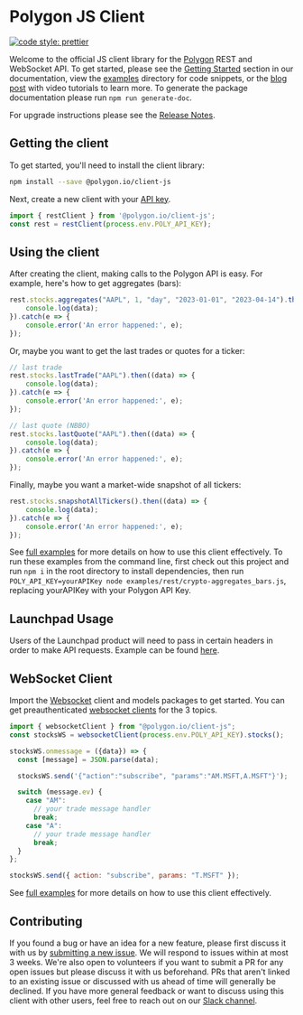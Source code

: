 # Polygon JS Client

[![code style: prettier](https://img.shields.io/badge/code_style-prettier-ff69b4.svg?style=flat-square)](https://github.com/prettier/prettier)

Welcome to the official JS client library for the [Polygon](https://polygon.io/) REST and WebSocket API. To get started, please see the [Getting Started](https://polygon.io/docs/stocks/getting-started) section in our documentation, view the [examples](./examples/) directory for code snippets, or the [blog post](https://polygon.io/blog/javascript-stock-market-data/) with video tutorials to learn more. To generate the package documentation please run `npm run generate-doc`.

For upgrade instructions please see the [Release Notes](./CHANGELOG.md).

## Getting the client

To get started, you'll need to install the client library:

```bash
npm install --save @polygon.io/client-js
```

Next, create a new client with your [API key](https://polygon.io/dashboard/signup).

```javascript
import { restClient } from '@polygon.io/client-js';
const rest = restClient(process.env.POLY_API_KEY);
```

## Using the client

After creating the client, making calls to the Polygon API is easy. For example, here's how to get aggregates (bars):

```javascript
rest.stocks.aggregates("AAPL", 1, "day", "2023-01-01", "2023-04-14").then((data) => {
	console.log(data);
}).catch(e => {
	console.error('An error happened:', e);
});
```

Or, maybe you want to get the last trades or quotes for a ticker:

```javascript
// last trade
rest.stocks.lastTrade("AAPL").then((data) => {
	console.log(data);
}).catch(e => {
	console.error('An error happened:', e);
});

// last quote (NBBO)
rest.stocks.lastQuote("AAPL").then((data) => {
	console.log(data);
}).catch(e => {
	console.error('An error happened:', e);
});
```

Finally, maybe you want a market-wide snapshot of all tickers:

```javascript
rest.stocks.snapshotAllTickers().then((data) => {
	console.log(data);
}).catch(e => {
	console.error('An error happened:', e);
});
```

See [full examples](./examples/rest/) for more details on how to use this client effectively. 
To run these examples from the command line, first check out this project and run ```npm i``` in the root directory to install dependencies, then run ```POLY_API_KEY=yourAPIKey node examples/rest/crypto-aggregates_bars.js```, replacing yourAPIKey with your Polygon API Key. 

## Launchpad Usage

Users of the Launchpad product will need to pass in certain headers in order to make API requests. Example can be found [here](./examples/rest/launchpad/README.md).

## WebSocket Client

Import the [Websocket](https://polygon.io/docs/stocks/ws_getting-started) client and models packages to get started. You can get preauthenticated [websocket clients](https://www.npmjs.com/package/websocket) for the 3 topics.

```javascript
import { websocketClient } from "@polygon.io/client-js";
const stocksWS = websocketClient(process.env.POLY_API_KEY).stocks();

stocksWS.onmessage = ({data}) => {
  const [message] = JSON.parse(data);

  stocksWS.send('{"action":"subscribe", "params":"AM.MSFT,A.MSFT"}');

  switch (message.ev) {
    case "AM":
      // your trade message handler
      break;
    case "A":
      // your trade message handler
      break;
  }
};

stocksWS.send({ action: "subscribe", params: "T.MSFT" });
```
See [full examples](./examples/websocket/) for more details on how to use this client effectively.

## Contributing

If you found a bug or have an idea for a new feature, please first discuss it with us by [submitting a new issue](https://github.com/polygon-io/client-js/issues/new/choose). We will respond to issues within at most 3 weeks. We're also open to volunteers if you want to submit a PR for any open issues but please discuss it with us beforehand. PRs that aren't linked to an existing issue or discussed with us ahead of time will generally be declined. If you have more general feedback or want to discuss using this client with other users, feel free to reach out on our [Slack channel](https://polygon-io.slack.com/archives/C03FCSBSAFL).
